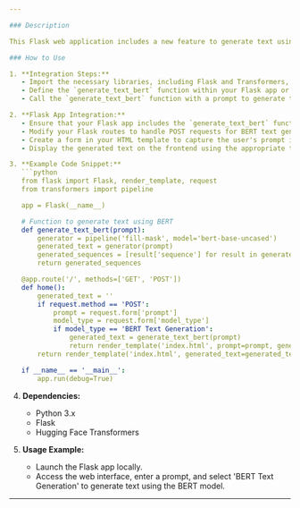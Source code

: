 ```yaml
---

### Description

This Flask web application includes a new feature to generate text using the BERT model. The `generate_text_bert` function utilizes the Hugging Face Transformers library to perform masked language modeling, generating text based on a provided prompt.

### How to Use

1. **Integration Steps:**
   - Import the necessary libraries, including Flask and Transformers, into your Python environment.
   - Define the `generate_text_bert` function within your Flask app or Python script.
   - Call the `generate_text_bert` function with a prompt to generate text using the BERT model.

2. **Flask App Integration:**
   - Ensure that your Flask app includes the `generate_text_bert` function.
   - Modify your Flask routes to handle POST requests for BERT text generation.
   - Create a form in your HTML template to capture the user's prompt input and model type selection.
   - Display the generated text on the frontend using the appropriate template variables.

3. **Example Code Snippet:**
   ```python
   from flask import Flask, render_template, request
   from transformers import pipeline

   app = Flask(__name__)

   # Function to generate text using BERT
   def generate_text_bert(prompt):
       generator = pipeline('fill-mask', model='bert-base-uncased')
       generated_text = generator(prompt)
       generated_sequences = [result['sequence'] for result in generated_text]
       return generated_sequences

   @app.route('/', methods=['GET', 'POST'])
   def home():
       generated_text = ''
       if request.method == 'POST':
           prompt = request.form['prompt']
           model_type = request.form['model_type']
           if model_type == 'BERT Text Generation':
               generated_text = generate_text_bert(prompt)
               return render_template('index.html', prompt=prompt, generated_text=generated_text)
       return render_template('index.html', generated_text=generated_text)

   if __name__ == '__main__':
       app.run(debug=True)
   ```

4. **Dependencies:**
   - Python 3.x
   - Flask
   - Hugging Face Transformers

5. **Usage Example:**
   - Launch the Flask app locally.
   - Access the web interface, enter a prompt, and select 'BERT Text Generation' to generate text using the BERT model.

---
```

